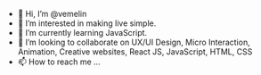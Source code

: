 - 👋 Hi, I’m @vemelin
- 👀 I’m interested in making live simple.
- 🌱 I’m currently learning JavaScript.
- 💞️ I’m looking to collaborate on UX/UI Design, Micro Interaction, Animation, Creative websites, React JS, JavaScript, HTML, CSS
- 📫 How to reach me ...

<!---
vemelin/vemelin is a ✨ special ✨ repository because its `README.md` (this file) appears on your GitHub profile.
You can click the Preview link to take a look at your changes.
--->
